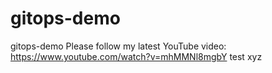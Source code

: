 # gitops-demo
gitops-demo
Please follow my latest YouTube video: https://www.youtube.com/watch?v=mhMMNl8mgbY
test
xyz
